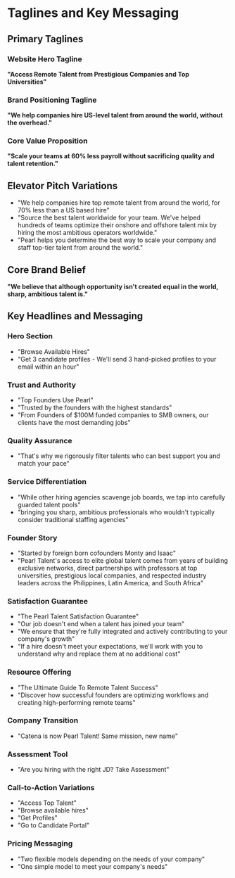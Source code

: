 # Taglines and Key Messaging

## Primary Taglines

### Website Hero Tagline
**"Access Remote Talent from Prestigious Companies and Top Universities"**

### Brand Positioning Tagline  
**"We help companies hire US-level talent from around the world, without the overhead."**

### Core Value Proposition
**"Scale your teams at 60% less payroll without sacrificing quality and talent retention."**

## Elevator Pitch Variations
- "We help companies hire top remote talent from around the world, for 70% less than a US based hire"
- "Source the best talent worldwide for your team. We've helped hundreds of teams optimize their onshore and offshore talent mix by hiring the most ambitious operators worldwide."
- "Pearl helps you determine the best way to scale your company and staff top-tier talent from around the world."

## Core Brand Belief
**"We believe that although opportunity isn't created equal in the world, sharp, ambitious talent is."**

## Key Headlines and Messaging

### Hero Section
- "Browse Available Hires"
- "Get 3 candidate profiles - We'll send 3 hand-picked profiles to your email within an hour"

### Trust and Authority
- "Top Founders Use Pearl"
- "Trusted by the founders with the highest standards"
- "From Founders of $100M funded companies to SMB owners, our clients have the most demanding jobs"

### Quality Assurance
- "That's why we rigorously filter talents who can best support you and match your pace"

### Service Differentiation
- "While other hiring agencies scavenge job boards, we tap into carefully guarded talent pools"
- "bringing you sharp, ambitious professionals who wouldn't typically consider traditional staffing agencies"

### Founder Story
- "Started by foreign born cofounders Monty and Isaac"
- "Pearl Talent's access to elite global talent comes from years of building exclusive networks, direct partnerships with professors at top universities, prestigious local companies, and respected industry leaders across the Philippines, Latin America, and South Africa"

### Satisfaction Guarantee
- "The Pearl Talent Satisfaction Guarantee"
- "Our job doesn't end when a talent has joined your team"
- "We ensure that they're fully integrated and actively contributing to your company's growth"
- "If a hire doesn't meet your expectations, we'll work with you to understand why and replace them at no additional cost"

### Resource Offering
- "The Ultimate Guide To Remote Talent Success"
- "Discover how successful founders are optimizing workflows and creating high-performing remote teams"

### Company Transition
- "Catena is now Pearl Talent! Same mission, new name"

### Assessment Tool
- "Are you hiring with the right JD? Take Assessment"

### Call-to-Action Variations
- "Access Top Talent"
- "Browse available hires"
- "Get Profiles"
- "Go to Candidate Portal"

### Pricing Messaging
- "Two flexible models depending on the needs of your company"
- "One simple model to meet your company's needs" 